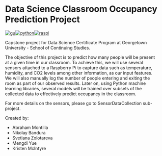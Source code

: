 # Data Science Classroom Occupancy Prediction Project

[![gu](https://pbs.twimg.com/profile_images/1899483763/GU_AbbreviatedMark_twitter_normal.png)](http://scs.georgetown.edu/)[![python](https://www.python.org/static/favicon.ico)](https://www.python.org/)[![raspi](https://pbs.twimg.com/profile_images/817056871181938688/bZHaUcRZ_normal.jpg)](https://www.raspberrypi.org/)

Capstone project for Data Science Certificate Program at Georgetown University - School of Continuing Studies. 

The objective of this project is to predict how many people will be present at a given time in our classroom. To achieve this, we will use several sensors attached to a Raspberry Pi to capture data such as temperature, humidity, and CO2 levels among other information, as our input features. We will also manually log the number of people entering and exiting the room as part of our observed results.
Later on, using Python machine learning libraries, several models will be trained over subsets of the collected data to effectively predict occupancy in the classroom.

For more details on the sensors, please go to SensorDataCollection sub-project.

Created by:
- Abraham Montilla
- Nikolay Bandura
- Svetlana Zolotareva
- Mengdi Yue
- Kristen McIntyre
